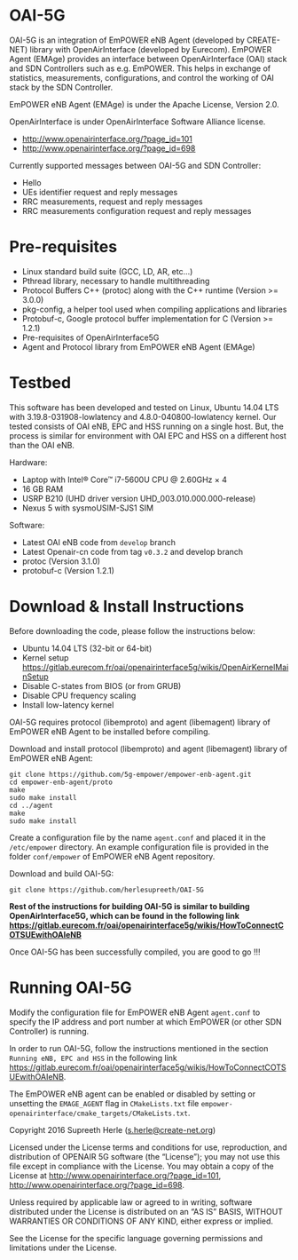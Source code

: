 OAI-5G
========================

OAI-5G is an integration of EmPOWER eNB Agent (developed by CREATE-NET) library with OpenAirInterface (developed by Eurecom). EmPOWER Agent (EMAge) provides an interface between OpenAirInterface (OAI) stack and SDN Controllers such as e.g. EmPOWER. This helps in exchange of statistics, measurements, configurations, and control the working of OAI stack by the SDN Controller.

EmPOWER eNB Agent (EMAge) is under the Apache License, Version 2.0.

OpenAirInterface is under OpenAirInterface Software Alliance license.
 * http://www.openairinterface.org/?page_id=101
 * http://www.openairinterface.org/?page_id=698

Currently supported messages between OAI-5G and SDN Controller:
 * Hello
 * UEs identifier request and reply messages
 * RRC measurements, request and reply messages
 * RRC measurements configuration request and reply messages

Pre-requisites
==============

 * Linux standard build suite (GCC, LD, AR, etc...)
 * Pthread library, necessary to handle multithreading
 * Protocol Buffers C++ (protoc) along with the C++ runtime (Version >= 3.0.0)
 * pkg-config, a helper tool used when compiling applications and libraries
 * Protobuf-c, Google protocol buffer implementation for C (Version >= 1.2.1)
 * Pre-requisites of OpenAirInterface5G
 * Agent and Protocol library from EmPOWER eNB Agent (EMAge)

Testbed
=======

This software has been developed and tested on Linux, Ubuntu 14.04 LTS with 3.19.8-031908-lowlatency and 4.8.0-040800-lowlatency kernel. Our tested consists of OAI eNB, EPC and HSS running on a single host. But, the process is similar for environment with OAI EPC and HSS on a different host than the OAI eNB.

Hardware:
 * Laptop with Intel® Core™ i7-5600U CPU @ 2.60GHz × 4
 * 16 GB RAM
 * USRP B210 (UHD driver version UHD_003.010.000.000-release)
 * Nexus 5 with sysmoUSIM-SJS1 SIM

Software:
 * Latest OAI eNB code from `develop` branch
 * Latest Openair-cn code from tag `v0.3.2` and develop branch
 * protoc (Version 3.1.0)
 * protobuf-c (Version 1.2.1)

Download & Install Instructions
===============================

Before downloading the code, please follow the instructions below:
 * Ubuntu 14.04 LTS (32-bit or 64-bit)
 * Kernel setup https://gitlab.eurecom.fr/oai/openairinterface5g/wikis/OpenAirKernelMainSetup
 * Disable C-states from BIOS (or from GRUB)
 * Disable CPU frequency scaling
 * Install low-latency kernel

OAI-5G requires protocol (libemproto) and agent (libemagent) library of EmPOWER eNB Agent to be installed before compiling.

Download and install protocol (libemproto) and agent (libemagent) library of EmPOWER eNB Agent:
```
git clone https://github.com/5g-empower/empower-enb-agent.git
cd empower-enb-agent/proto
make
sudo make install
cd ../agent
make
sudo make install
```
Create a configuration file by the name `agent.conf` and placed it in the `/etc/empower` directory. An example configuration file is provided in the folder `conf/empower` of EmPOWER eNB Agent repository.

Download and build OAI-5G:
```
git clone https://github.com/herlesupreeth/OAI-5G
```
**Rest of the instructions for building OAI-5G is similar to building OpenAirInterface5G, which can be found in the following link https://gitlab.eurecom.fr/oai/openairinterface5g/wikis/HowToConnectCOTSUEwithOAIeNB**

Once OAI-5G has been successfully compiled, you are good to go !!!

Running OAI-5G
==============

Modify the configuration file for EmPOWER eNB Agent `agent.conf` to specify the IP address and port number at which EmPOWER (or other SDN Controller) is running.

In order to run OAI-5G, follow the instructions mentioned in the section `Running eNB, EPC and HSS` in the following link https://gitlab.eurecom.fr/oai/openairinterface5g/wikis/HowToConnectCOTSUEwithOAIeNB.

The EmPOWER eNB agent can be enabled or disabled by setting or unsetting the `EMAGE_AGENT` flag in `CMakeLists.txt` file `empower-openairinterface/cmake_targets/CMakeLists.txt`.



Copyright 2016 Supreeth Herle (s.herle@create-net.org)

Licensed under the License terms and conditions for use, reproduction, and distribution of OPENAIR 5G software (the “License”); you may not use this file except in compliance with the License. You may obtain a copy of the License at http://www.openairinterface.org/?page_id=101, http://www.openairinterface.org/?page_id=698.

Unless required by applicable law or agreed to in writing, software distributed under the License is distributed on an “AS IS” BASIS, WITHOUT WARRANTIES OR CONDITIONS OF ANY KIND, either express or implied.

See the License for the specific language governing permissions and limitations under the License.
